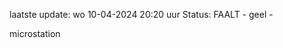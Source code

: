 laatste update: 
wo 10-04-2024 20:20   uur 
Status: FAALT - geel - 
<div class="service Y">microstation</div>